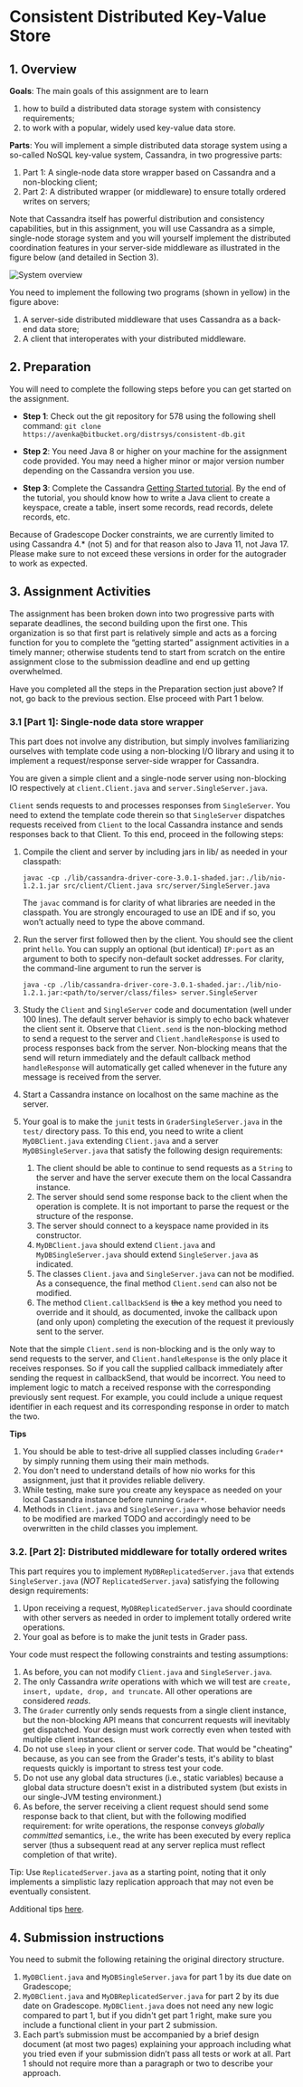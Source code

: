 # Consistent Distributed Key-Value Store #

## 1. Overview ##

**Goals**: The main goals of this assignment are to learn 

1. how to build a distributed data storage system with consistency requirements;
2. to work with a popular, widely used key-value data store.

**Parts**: You will implement a simple distributed data storage system using a so-called NoSQL key-value system, Cassandra, in two progressive parts:

1. Part 1: A single-node data store wrapper based on Cassandra and a non-blocking client;
2. Part 2: A distributed wrapper (or middleware) to ensure totally ordered writes on servers; 

Note that Cassandra itself has powerful distribution and consistency capabilities, but in this assignment, you will use Cassandra as a simple, single-node storage system and you will yourself implement the distributed coordination features in your server-side middleware as illustrated in the figure below (and detailed in Section 3).

![System overview](images/overview.png)
                                    

You need to implement the following two programs (shown in yellow) in the figure above: 

1. A server-side distributed middleware that uses Cassandra as a back-end data store; 
2. A client that interoperates with your distributed middleware. 

## 2. Preparation ##

You will need to complete the following steps before you can get started on the assignment.

* **Step 1**: Check out the git repository for 578 using the following shell command:
    `git clone https://avenka@bitbucket.org/distrsys/consistent-db.git`

* **Step 2**: You need Java 8 or higher on your machine for the assignment code provided. You may need a higher minor or major version number depending on the Cassandra version you use.

* **Step 3**: Complete the Cassandra [Getting Started tutorial](https://docs.google.com/document/d/1pt2GrLv4P-JtvASM0tpqQhf1f58vNtDHagDc2Uef9CY/edit?usp=sharing). By the end of the tutorial, you should know how to write a Java client to create a keyspace, create a table, insert some records, read records, delete records, etc.

Because of Gradescope Docker constraints, we are currently limited to using Cassandra 4.* (not 5) and for that reason also to Java 11, not Java 17. Please make sure to not exceed these versions in order for the autograder to work as expected.

## 3. Assignment Activities ##

The assignment has been broken down into two progressive parts with separate deadlines, the second building upon the first one. This organization is so that first part is relatively simple and acts as a forcing function for you to complete the “getting started” assignment activities in a timely manner; otherwise students tend to start from scratch on the entire assignment close to the submission deadline and end up getting overwhelmed. 

Have you completed all the steps in the Preparation section just above? If not, go back to the previous section. Else proceed with Part 1 below.



### 3.1 [Part 1]: Single-node data store wrapper ###

This part does not involve any distribution, but simply involves familiarizing ourselves with template code using a non-blocking I/O library and using it to implement a request/response server-side wrapper for Cassandra.

You are given a simple client and a single-node server using non-blocking IO respectively at `client.Client.java` and `server.SingleServer.java`.

`Client` sends requests to and processes responses from `SingleServer`. You need to extend the template code therein so that `SingleServer` dispatches requests received from `Client` to the local Cassandra instance and sends responses back to that Client. To this end, proceed in the following steps:

1. Compile the client and server by including jars in lib/ as needed in your classpath:

    `javac -cp ./lib/cassandra-driver-core-3.0.1-shaded.jar:./lib/nio-1.2.1.jar src/client/Client.java src/server/SingleServer.java`

    The `javac` command is for clarity of what libraries are needed in the classpath. You are strongly encouraged to use an IDE and if so, you won’t actually need to type the above command.


2. Run the server first followed then by the client. You should see the client print `hello`. You can supply an optional (but identical) `IP:port` as an argument to both to specify non-default socket addresses. For clarity, the command-line argument to run the server is

    `java -cp ./lib/cassandra-driver-core-3.0.1-shaded.jar:./lib/nio-1.2.1.jar:<path/to/server/class/files> server.SingleServer`


3. Study the `Client` and `SingleServer` code and documentation (well under 100 lines). The default server behavior is simply to echo back whatever the client sent it. Observe that `Client.send` is the non-blocking method to send a request to the server and `Client.handleResponse` is used to process responses back from the server. Non-blocking means that the send will return immediately and the default callback method `handleResponse` will automatically get called whenever in the future any message is received from the server.


4. Start a Cassandra instance on localhost on the same machine as the server. 


5. Your goal is to make the `junit` tests in `GraderSingleServer.java` in the `test/` directory pass. To this end, you need to write a client `MyDBClient.java` extending `Client.java` and a server `MyDBSingleServer.java` that satisfy the following design requirements:

    1. The client should be able to continue to send requests as a `String` to the server and have the server execute them on the local Cassandra instance.
    2. The server should send some response back to the client when the operation is complete. It is not important to parse the request or the structure of the response.
    3. The server should connect to a keyspace name provided in its constructor.
    4. `MyDBClient.java` should extend `Client.java` and `MyDBSingleServer.java` should extend `SingleServer.java` as indicated.
    5. The classes `Client.java` and `SingleServer.java` can not be modified. As a consequence, the final method `Client.send` can also not be modified.
    6. The method `Client.callbackSend` is ~~the~~ a key method you need to override and it should, as documented, invoke the callback upon (and only upon) completing the execution of the request it previously sent to the server. 
    
Note that the simple `Client.send` is non-blocking and is the only way to send requests to the server, and `Client.handleResponse` is the only place it receives responses. So if you call the supplied callback immediately after sending the request in callbackSend, that would be incorrect. You need to implement logic to match a received response with the corresponding previously sent request. For example, you could include a unique request identifier in each request and its corresponding response in order to match the two.

**Tips**

1. You should be able to test-drive all supplied classes including `Grader*` by simply running them using their main methods.
2. You don't need to understand details of how nio works for this assignment, just that it provides reliable delivery.
3. While testing, make sure you create any keyspace as needed on your local Cassandra instance before running `Grader*`.
4. Methods in `Client.java` and `SingleServer.java` whose behavior needs to be modified are marked TODO and accordingly need to be overwritten in the child classes you implement.


### 3.2. [Part 2]: Distributed middleware for totally ordered writes ###

This part requires you to implement `MyDBReplicatedServer.java` that extends `SingleServer.java` (*NOT* `ReplicatedServer.java`) satisfying the following design requirements:

1. Upon receiving a request, `MyDBReplicatedServer.java` should coordinate with other servers as needed in order to implement totally ordered write operations.
2. Your goal as before is to make the junit tests in Grader pass. 

Your code must respect the following constraints and testing assumptions:

1. As before, you can not modify `Client.java` and `SingleServer.java`. 
2. The only Cassandra *write* operations with which we will test are `create, insert, update, drop, and truncate`. All other operations are considered *reads*.
3. The `Grader`  currently only sends requests from a single client instance, but the non-blocking API means that concurrent requests will inevitably get dispatched. Your design must work correctly even when tested with multiple client instances.
4. Do not use `sleep` in your client or server code. That would be "cheating" because, as you can see from the Grader's tests, it's ability to blast requests quickly is important to stress test your code.
5. Do not use any global data structures (i.e., static variables) because a global data structure doesn't exist in a distributed system (but exists in our single-JVM testing environment.)
6. As before, the server receiving a client request should send some response back to that client, but with the following modified requirement: for write operations, the response conveys *globally committed* semantics, i.e., the write has been executed by every replica server (thus a subsequent read at any server replica must reflect completion of that write).
 

Tip: Use `ReplicatedServer.java` as a starting point, noting that it only implements a simplistic lazy replication approach that may not even be eventually consistent.

Additional tips [here](tips.md).

## 4. Submission instructions ##
You need to submit the following retaining the original directory structure.

1. `MyDBClient.java` and `MyDBSingleServer.java` for part 1 by its due date on Gradescope;
3. `MyDBClient.java` and `MyDBReplicatedServer.java` for part 2 by its due date on Gradescope. `MyDBClient.java` does not need any new logic compared to part 1, but if you didn't get part 1 right, make sure you include a functional client in your part 2 submission.
4. Each part’s submission must be accompanied by a brief design document (at most two pages) explaining your approach including what you tried even if your submission didn’t pass all tests or work at all. Part 1 should not require more than a paragraph or two to describe your approach.




